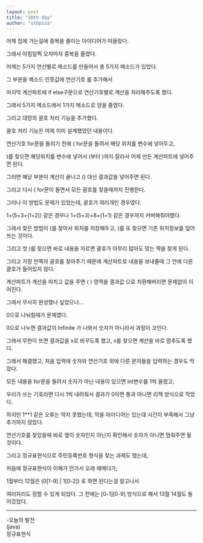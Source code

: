 ```yaml
---
layout: post
title: "16th day"
author: "stbpiza"
---
```


어제 집에 가는길에 중복을 줄이는 아이디어가 떠올랐다.

그래서 아침일찍 오자마자 중복을 줄였다.

어제는 5가지 연산별로 메소드를 만들어서 총 5가지 메소드가 있었다.

그 부분을 메소드 인풋값에 연산기호 를 추가해서 

마지막 계산파트에 if else구문으로 연산기호별로 계산을 처리해주도록 했다.

그래서 5가지 메소드에서 1가지 메소드로 양을 줄였다.

그리고 대망의 괄호 처리 기능을 추가했다.

괄호 처리 기능은 어제 이미 설계했었던 내용이다.

연산기호 for문을 돌리기 전에 ( for문을 돌려서 해당 위치를 변수에 넣어두고,

)를 찾으면 해당위치를 변수에 넣어서 (부터 )까지 잘라서 어제 만든 계산파트에 넣어주면 된다.

그러면 해당 부분이 계산이 끝나고 () 대신 결과값을 넣어주면 된다.

그리고 다시 ( for문이 돌면서 모든 괄호를 찾을때까지 진행한다.

그러나 이 방법도 문제가 있었는데, 괄호가 여러개인 경우였다.

1+(5+3+(1+2)) 같은 경우나 1+(5+3)+8+(1+1) 같은 경우까지 커버해줘야했다.

그래서 찾은 방법이 (를 찾아서 위치를 저장해두고, (를 또 찾으면 기존 위치정보를 덮어쓰는 것이다.

그리고 첫 )를 찾으면 바로 내용을 자르면 괄호가 아무리 많아도 맞는 짝을 찾게 된다.

그리고 가장 안쪽의 괄호를 찾아주기 때문에 계산파트로 내용을 보내줄때 그 안에 다른 괄호가 들어있지 않다.

계산파트가 계산을 마치고 값을 주면 ( ) 영역을 결과값 으로 치환해버리면 문제없이 이어진다.

그래서 무사히 완성했나 싶었으나...

0으로 나눠질때가 문제였다.

0으로 나누면 결과값이 Infinite 가 나와서 숫자가 아니라서 과정이 꼬인다.

그래서 무한이 뜨면 결과값을 x로 바꾸도록 했고, x를 찾으면 계산을 바로 멈추도록 했다.

그래서 해결했고, 처음 입력에 숫자와 연산기호 외에 다른 문자들을 입력하는 경우도 막았다.

모든 내용을 for문을 돌려서 숫자가 아닌 내용이 있으면 int변수를 1씩 올렸고,

우리가 쓰는 기호라면 다시 1씩 내려줘서 결과가 0이면 통과 아니면 리젝 방식으로 막았다.

하지만 1**1 같은 오류는 막지 못했는데, 막을 아이디어는 있는데 시간이 부족해서 그냥 추가하지 않았다.

연산기호를 찾았을때 바로 옆이 숫자인지 아닌지 확인해서 숫자가 아니면 멈춰주면 될 것이다.

그리고 정규표현식으로 주민등록번호 형식을 찾는 과제도 했는데,

처음에 정규표현식이 이해가 안가서 오래 헤메다가,

1월부터 12월은 (0[1-9] | 1[0-2]) 로 하면 된다는걸 알고나서

여러자리도 정할 수 있게 되었다. 그 전에는 [0-1][0-9] 방식으로 해서 13월 14월도 들어갔었다.

--------------------------------
-오늘의 발전<br>
(java)<br>
정규표현식
